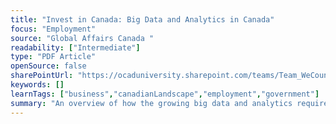 ```yaml
---
title: "Invest in Canada: Big Data and Analytics in Canada"
focus: "Employment"
source: "Global Affairs Canada "
readability: ["Intermediate"]
type: "PDF Article"
openSource: false
sharePointUrl: "https://ocaduniversity.sharepoint.com/teams/Team_WeCount/Shared%20Documents/Resources%20and%20Tools/Literature%20(curated)/Invest%20in%20Canada_Big%20data%20and%20analytics%20in%20Canada.pdf"
keywords: []
learnTags: ["business","canadianLandscape","employment","government"]
summary: "An overview of how the growing big data and analytics requirements of major Canadian and global organizations have created opportunities in Canada for the leading global companies in those spaces. "
---
```

